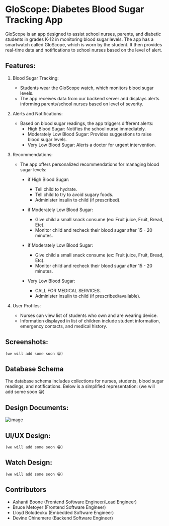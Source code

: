 # GloScope: Diabetes Blood Sugar Tracking App
GloScope is an app designed to assist school nurses, parents, and diabetic students in grades K-12 in monitoring blood sugar levels. The app has a smartwatch called GloScope, which is worn by the student. It then provides real-time data and notifications to school nurses based on the level of alert.

## Features:
1. Blood Sugar Tracking:
    - Students wear the GloScope watch, which monitors blood sugar levels.
    - The app receives data from our backend server and displays alerts informing parents/school nurses based on level of severity.

2. Alerts and Notifications:
    - Based on blood sugar readings, the app triggers different alerts:
        - High Blood Sugar: Notifies the school nurse immediately.
        - Moderately Low Blood Sugar: Provides suggestions to raise blood sugar levels.
        - Very Low Blood Sugar: Alerts a doctor for urgent intervention.

3. Recommendations:
    - The app offers personalized recommendations for managing blood sugar levels:
        -  if High Blood Sugar:
            -   Tell child to hydrate.
            -   Tell child to try to avoid sugary foods.
            -   Administer insulin to child (if prescribed).

        -   if Moderately Low Blood Sugar:
            -   Give child a small snack consume (ex: Fruit juice, Fruit, Bread, Etc).
            -   Monitor child and recheck their blood sugar after 15 - 20 minutes.

        -   if Moderately Low Blood Sugar:
            -   Give child a small snack consume (ex: Fruit juice, Fruit, Bread, Etc).
            -   Monitor child and recheck their blood sugar after 15 - 20 minutes.

        -   Very Low Blood Sugar:
            -   CALL FOR MEDICAL SERVICES.
            -   Administer insulin to child (if prescribed/available).

4. User Profiles:
    -   Nurses can view list of students who own and are wearing device.
    -   Information displayed in list of children include student information, emergency contacts, and medical history.


## Screenshots:
    (we will add some soon 😀)

## Database Schema
The database schema includes collections for nurses, students, blood sugar readings, and notifications. Below is a simplified representation:
    (we will add some soon 😀)

## Design Documents:
![image](https://github.com/DaBombShan11/MorganHacks24/assets/74931751/5ab95a1d-d062-42aa-8c57-c348424ba8e4)



## UI/UX Design:
    (we will add some soon 😀)


## Watch Design:
    (we will add some soon 😀)


## Contributors
-   Ashanti Boone (Frontend Software Engineer/Lead Engineer)
-   Bruce Metoyer (Frontend Software Engineer)
-   Lloyd Bolodeoku (Embedded Software Engineer)
-   Devine Chinemere (Backend Software Engineer)


